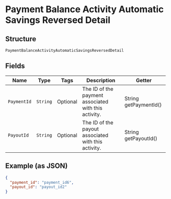
# Payment Balance Activity Automatic Savings Reversed Detail

## Structure

`PaymentBalanceActivityAutomaticSavingsReversedDetail`

## Fields

| Name | Type | Tags | Description | Getter |
|  --- | --- | --- | --- | --- |
| `PaymentId` | `String` | Optional | The ID of the payment associated with this activity. | String getPaymentId() |
| `PayoutId` | `String` | Optional | The ID of the payout associated with this activity. | String getPayoutId() |

## Example (as JSON)

```json
{
  "payment_id": "payment_id6",
  "payout_id": "payout_id2"
}
```

